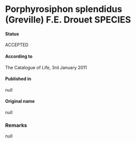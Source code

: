 # Porphyrosiphon splendidus (Greville) F.E. Drouet SPECIES

#### Status
ACCEPTED

#### According to
The Catalogue of Life, 3rd January 2011

#### Published in
null

#### Original name
null

### Remarks
null